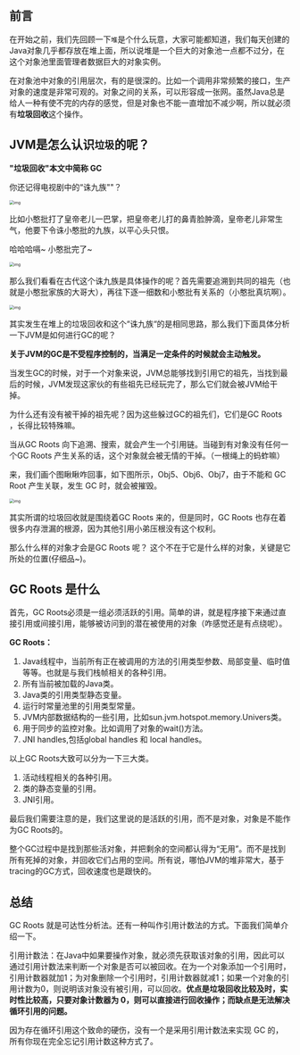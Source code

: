## 前言

在开始之前，我们先回顾一下`堆`是个什么玩意，大家可能都知道，我们每天创建的Java对象几乎都存放在堆上面，所以说堆是一个巨大的对象池一点都不过分，在这个对象池里面管理者数据巨大的对象实例。

在对象池中对象的引用层次，有的是很深的。比如一个调用非常频繁的接口，生产对象的速度是非常可观的。对象之间的关系，可以形容成一张网。虽然Java总是给人一种有使不完的内存的感觉，但是对象也不能一直增加不减少啊，所以就必须有**垃圾回收**这个操作。

## JVM是怎么认识`垃圾`的呢？

**"垃圾回收"本文中简称 GC**

你还记得电视剧中的“诛九族""？

<img src="https://gimg2.baidu.com/image_search/src=http%3A%2F%2Fp3.ssl.qhimgs1.com%2Fbdr%2F460__%2Ft0154dc3ea63909bc19.jpg&refer=http%3A%2F%2Fp3.ssl.qhimgs1.com&app=2002&size=f9999,10000&q=a80&n=0&g=0n&fmt=jpeg?sec=1627618525&t=7adeb9318858d75a19919b9008ef6d8c" alt="img" style="zoom: 50%;" />

比如小憨批打了皇帝老儿一巴掌，把皇帝老儿打的鼻青脸肿滴，皇帝老儿非常生气，他要下令诛小憨批的九族，以平心头只恨。

哈哈哈嗝~ 小憨批完了~

<img src="https://gimg2.baidu.com/image_search/src=http%3A%2F%2Fimg.smzy.com%2Fimges%2F2017%2F0804%2F20170804082805811.png&refer=http%3A%2F%2Fimg.smzy.com&app=2002&size=f9999,10000&q=a80&n=0&g=0n&fmt=jpeg?sec=1627618584&t=452f554f1a74b636d1ed27c5a01270b4" alt="img" style="zoom: 50%;" />

那么我们看看在古代这个诛九族是具体操作的呢？首先需要追溯到共同的祖先（也就是小憨批家族的大哥大），再往下逐一细数和小憨批有关系的（小憨批真坑啊）。

<img src="https://gimg2.baidu.com/image_search/src=http%3A%2F%2Fimg.mp.sohu.com%2Fupload%2F20170721%2F607095ec29a940dda6371e73c0887650_th.png&refer=http%3A%2F%2Fimg.mp.sohu.com&app=2002&size=f9999,10000&q=a80&n=0&g=0n&fmt=jpeg?sec=1627618647&t=c088318868476836c813759b7271f168" alt="img" style="zoom: 50%;" />



其实发生在堆上的垃圾回收和这个“诛九族“的是相同思路，那么我们下面具体分析一下JVM是如何进行GC的呢？

**关于JVM的GC是不受程序控制的，当满足一定条件的时候就会主动触发。**

当发生GC的时候，对于一个对象来说，JVM总能够找到引用它的祖先，当找到最后的时候，JVM发现这家伙的有些祖先已经玩完了，那么它们就会被JVM给干掉。

为什么还有没有被干掉的祖先呢？因为这些躲过GC的祖先们，它们是GC Roots ，长得比较特殊嘛。

当从GC Roots 向下追溯、搜索，就会产生一个引用链。当碰到有对象没有任何一个GC Roots 产生关系的话，这个对象就会被无情的干掉。（一根绳上的蚂蚱嘛）

来，我们画个图瞅瞅咋回事，如下图所示，Obj5、Obj6、Obj7，由于不能和 GC Root 产生关联，发生 GC 时，就会被摧毁。

<img src="https://s0.lgstatic.com/i/image3/M01/62/12/CgpOIF4heVuAPrWVAACK3qrA9-0011.png" alt="img" style="zoom:50%;" />



其实所谓的垃圾回收就是围绕着GC Roots 来的，但是同时，GC Roots 也存在着很多内存泄漏的根源，因为其他引用小弟压根没有这个权利。

那么什么样的对象才会是GC Roots 呢？ 这个不在于它是什么样的对象，关键是它所处的位置(仔细品~)。

## GC Roots 是什么

首先，GC Roots必须是一组必须活跃的引用。简单的讲，就是程序接下来通过直接引用或间接引用，能够被访问到的潜在被使用的对象（咋感觉还是有点绕呢）。

**GC Roots：**

1. Java线程中，当前所有正在被调用的方法的引用类型参数、局部变量、临时值等等。也就是与我们栈帧相关的各种引用。
2. 所有当前被加载的Java类。
3. Java类的引用类型静态变量。
4. 运行时常量池里的引用类型常量。
5. JVM内部数据结构的一些引用，比如sun.jvm.hotspot.memory.Univers类。
6. 用于同步的监控对象。比如调用了对象的wait()方法。
7. JNI handles,包括global handles 和 local handles。

以上GC Roots大致可以分为一下三大类。

1. 活动线程相关的各种引用。
2. 类的静态变量的引用。
3. JNI引用。

最后我们需要注意的是，我们这里说的是活跃的引用，而不是对象，对象是不能作为GC Roots的。

整个GC过程中是找到那些活对象，并把剩余的空间都认得为“无用”。而不是找到所有死掉的对象，并回收它们占用的空间。所有说，哪怕JVM的堆非常大，基于tracing的GC方式，回收速度也是跟快的。

## 总结

 GC Roots 就是可达性分析法。还有一种叫作引用计数法的方式。下面我们简单介绍一下。

引用计数法：在Java中如果要操作对象，就必须先获取该对象的引用，因此可以通过引用计数法来判断一个对象是否可以被回收。在为一个对象添加一个引用时，引用计数器就加1；为对象删除一个引用时，引用计数器就减1；如果一个对象的引用计数为0，则说明该对象没有被引用，可以回收。**优点是垃圾回收比较及时，实时性比较高，只要对象计数器为 0，则可以直接进行回收操作；而缺点是无法解决循环引用的问题。**

因为存在循环引用这个致命的硬伤，没有一个是采用引用计数法来实现 GC 的，所有你现在完全忘记引用计数这种方式了。































